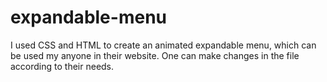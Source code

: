 # expandable-menu

I used CSS and HTML to create an animated expandable menu, which can be used my anyone in their website.
One can make changes in the file according to their needs.
